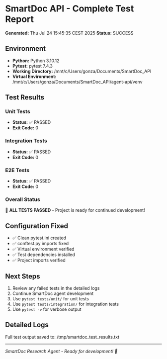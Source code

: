 # SmartDoc API - Complete Test Report

**Generated:** Thu Jul 24 15:45:35 CEST 2025
**Status:** SUCCESS

## Environment
- **Python:** Python 3.10.12
- **Pytest:** pytest 7.4.3
- **Working Directory:** /mnt/c/Users/gonza/Documents/SmartDoc_API
- **Virtual Environment:** /mnt/c/Users/gonza/Documents/SmartDoc_API/agent-api/venv

## Test Results

### Unit Tests
- **Status:** ✅ PASSED
- **Exit Code:** 0

### Integration Tests  
- **Status:** ✅ PASSED
- **Exit Code:** 0

### E2E Tests
- **Status:** ✅ PASSED
- **Exit Code:** 0

### Overall Status
🎉 **ALL TESTS PASSED** - Project is ready for continued development!

## Configuration Fixed
- ✅ Clean pytest.ini created
- ✅ conftest.py imports fixed
- ✅ Virtual environment verified
- ✅ Test dependencies installed
- ✅ Project imports verified

## Next Steps
1. Review any failed tests in the detailed logs
2. Continue SmartDoc agent development
3. Use `pytest tests/unit/` for unit tests
4. Use `pytest tests/integration/` for integration tests
5. Use `pytest -v` for verbose output

## Detailed Logs
Full test output saved to: /tmp/smartdoc_test_results.txt

---
*SmartDoc Research Agent - Ready for development! 🚀*
